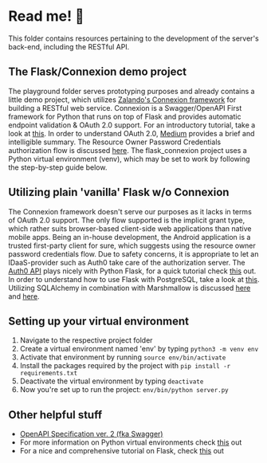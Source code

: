# Read me! 🤖

This folder contains resources pertaining to the development of the server's back-end, including the RESTful API.

## The Flask/Connexion demo project

The playground folder serves prototyping purposes and already contains a little demo project, which utilizes [Zalando's Connexion framework](https://github.com/zalando/connexion) for building a RESTful web service. Connexion is a Swagger/OpenAPI First framework for Python that runs on top of Flask and provides automatic endpoint validation & OAuth 2.0 support. For an introductory tutorial, take a look at [this](https://realpython.com/flask-connexion-rest-api/). In order to understand OAuth 2.0, [Medium](https://medium.com/google-cloud/understanding-oauth2-and-building-a-basic-authorization-server-of-your-own-a-beginners-guide-cf7451a16f66) provides a brief and intelligible summary. The Resource Owner Password Credentials authorization flow is discussed [here](https://medium.com/@ratrosy/building-a-basic-authorization-server-using-resource-owner-password-credentials-flow-a666d06900fb). The flask_connexion project uses a Python virtual environment (venv), which may be set to work by following the step-by-step guide below.

## Utilizing plain 'vanilla' Flask w/o Connexion

The Connexion framework doesn't serve our purposes as it lacks in terms of OAuth 2.0 support. The only flow supported is the implicit grant type, which rather suits browser-based client-side web applications than native mobile apps. Being an in-house development, the Android application is a trusted first-party client for sure, which suggests using the resource owner password credentials flow. Due to safety concerns, it is appropriate to let an IDaaS-provider such as Auth0 take care of the authorization server. The [Auth0 API](https://auth0.com/docs/quickstart/backend/python) plays nicely with Python Flask, for a quick tutorial check [this](https://auth0.com/blog/developing-restful-apis-with-python-and-flask/) out. In order to understand how to use Flask with PostgreSQL, take a look at [this](https://scotch.io/tutorials/build-a-restful-api-with-flask-the-tdd-way). Utilizing SQLAlchemy in combination with Marshmallow is discussed [here](https://medium.com/python-pandemonium/build-simple-restful-api-with-python-and-flask-part-2-724ebf04d12) and [here](https://realpython.com/flask-connexion-rest-api-part-2/).

## Setting up your virtual environment

1. Navigate to the respective project folder
2. Create a virtual environment named 'env' by typing `python3 -m venv env`
3. Activate that environment by running `source env/bin/activate`
4. Install the packages required by the project with `pip install -r requirements.txt`
5. Deactivate the virtual environment by typing `deactivate`
6. Now you're set up to run the project: `env/bin/python server.py`

## Other helpful stuff

* [OpenAPI Specification ver. 2 (fka Swagger)](https://swagger.io/docs/specification/2-0/basic-structure/)
* For more information on Python virtual environments check [this](https://docs.python.org/3/library/venv.html) out
* For a nice and comprehensive tutorial on Flask, check [this](http://flask.pocoo.org/docs/1.0/tutorial/) out